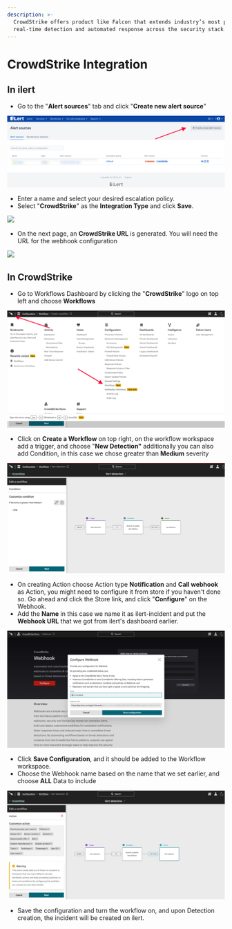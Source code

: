 ```yaml
---
description: >-
  CrowdStrike offers product like Falcon that extends industry’s most powerful
  real-time detection and automated response across the security stack.
---
```


# CrowdStrike Integration

## In ilert

* Go to the "**Alert sources**" tab and click "**Create new alert source**"

![](<../.gitbook/assets/ilert-create-alert (4).png>)

* Enter a name and select your desired escalation policy.  &#x20;
* Select "**CrowdStrike**" as the **Integration Type** and click **Save**.

![](../.gitbook/assets/crowdstrike\_alertsources.png)

* On the next page, an **CrowdStrike URL** is generated. You will need the URL for the webhook configuration

![](../.gitbook/assets/crowdstrike\_alerturl.png)

## In CrowdStrike

* Go to Workflows Dashboard by clicking the "**CrowdStrike**" logo on top left and choose **Workflows**

![](../.gitbook/assets/crowdstrike-workflow.png)

* Click on **Create a Workflow** on top right, on the workflow workspace add a trigger, and choose "**New Detection"** additionally you can also add Condition, in this case we chose greater than **Medium** severity

![](../.gitbook/assets/crowdstrike-conditionworkflowdetection.png)

* On creating Action choose Action type **Notification** and **Call webhook** as Action, you might need to configure it from store if you haven't done so. Go ahead and click the Store link, and click "**Configure**" on the Webhook.&#x20;
* Add the **Name** in this case we name it as ilert-incident and put the **Webhook URL** that we got from ilert's dashboard earlier.

![](<../.gitbook/assets/crowdstrike-webhook (1).png>)

* Click **Save Configuration**, and it should be added to the Workflow workspace.
* Choose the Webhook name based on the name that we set earlier, and choose **ALL** Data to include&#x20;

![](../.gitbook/assets/crowdstrike-saveworkflowdetection.png)

* Save the configuration and turn the workflow on, and upon Detection creation, the incident will be created on ilert.
